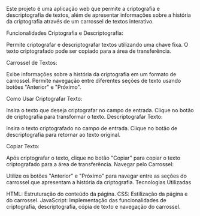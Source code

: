 Este projeto é uma aplicação web que permite a criptografia e descriptografia de textos, além de apresentar informações sobre a história da criptografia através de um carrossel de textos interativo.

Funcionalidades
Criptografia e Descriptografia:

Permite criptografar e descriptografar textos utilizando uma chave fixa.
O texto criptografado pode ser copiado para a área de transferência.

Carrossel de Textos:

Exibe informações sobre a história da criptografia em um formato de carrossel.
Permite navegação entre diferentes seções de texto usando botões "Anterior" e "Próximo".

Como Usar
Criptografar Texto:

Insira o texto que deseja criptografar no campo de entrada.
Clique no botão de criptografia para transformar o texto.
Descriptografar Texto:

Insira o texto criptografado no campo de entrada.
Clique no botão de descriptografia para retornar ao texto original.

Copiar Texto:

Após criptografar o texto, clique no botão "Copiar" para copiar o texto criptografado para a área de transferência.
Navegar pelo Carrossel:

Utilize os botões "Anterior" e "Próximo" para navegar entre as seções do carrossel que apresentam a história da criptografia.
Tecnologias Utilizadas

HTML: Estruturação do conteúdo da página.
CSS: Estilização da página e do carrossel.
JavaScript: Implementação das funcionalidades de criptografia, descriptografia, cópia de texto e navegação do carrossel.

